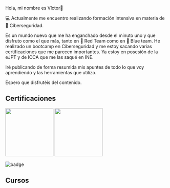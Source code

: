 Hola, mi nombre es Víctor👋

💻 Actualmente me encuentro realizando formación intensiva en materia de 🔐 Ciberseguridad.

Es un mundo nuevo que me ha enganchado desde el minuto uno y que disfruto como el que más, tanto en 🔴 Red Team como en 🔵 Blue team. He realizado un bootcamp en Ciberseguridad y me estoy sacando varias certificaciones que me parecen importantes. Ya estoy en posesión de la eJPT y de ICCA que me las saqué en INE.

Iré publicando de forma resumida mis apuntes de todo lo que voy aprendiendo y las herramientas que utilizo. 

Espero que disfrutéis del contenido.

## Certificaciones

<img src="[https://certs.ine.com/c0c300a8-f50d-4e35-9f39-a148f600a7e8](https://github.com/user-attachments/assets/9ae93d51-c4b4-4a57-b2ac-5c6117bbc45a)" width="150" height="150" >

<img src="[https://github.com/user-attachments/assets/6eb77a50-8c3e-4f48-9d42-739ef8c49993]" width="150" height="150" >

![badge]()


## Cursos





